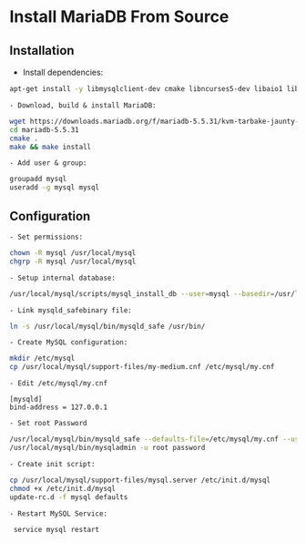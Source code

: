# Install MariaDB From Source

## Installation

   - Install dependencies:
```bash
apt-get install -y libmysqlclient-dev cmake libncurses5-dev libaio1 libaio-dev
```
    - Download, build & install MariaDB:
```bash
wget https://downloads.mariadb.org/f/mariadb-5.5.31/kvm-tarbake-jaunty-x86/mariadb-5.5.31.tar.gz/from/http:/mirror2.hs-esslingen.de/mariadb -O - | tar zxf -
cd mariadb-5.5.31
cmake .
make && make install
```
    - Add user & group:
```bash
groupadd mysql
useradd -g mysql mysql
```

## Configuration

    - Set permissions:
```bash
chown -R mysql /usr/local/mysql
chgrp -R mysql /usr/local/mysql
```
    - Setup internal database:
```bash
/usr/local/mysql/scripts/mysql_install_db --user=mysql --basedir=/usr/local/mysql --datadir=/usr/local/mysql/data
```
    - Link mysqld_safebinary file:
```bash
ln -s /usr/local/mysql/bin/mysqld_safe /usr/bin/
```
    - Create MySQL configuration:
```bash
mkdir /etc/mysql
cp /usr/local/mysql/support-files/my-medium.cnf /etc/mysql/my.cnf
```
    - Edit /etc/mysql/my.cnf
```vim
[mysqld]
bind-address = 127.0.0.1
```
    - Set root Password
```bash
/usr/local/mysql/bin/mysqld_safe --defaults-file=/etc/mysql/my.cnf --user=mysql --datadir=/usr/local/mysql/data &
/usr/local/mysql/bin/mysqladmin -u root password
```
    - Create init script:
```bash
cp /usr/local/mysql/support-files/mysql.server /etc/init.d/mysql 
chmod +x /etc/init.d/mysql
update-rc.d -f mysql defaults
```
    - Restart MySQL Service:
```bash
 service mysql restart
```

